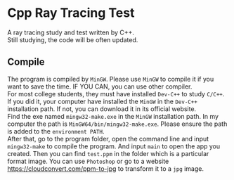 # Cpp Ray Tracing Test
A ray tracing study and test written by C++.<br>
Still studying, the code will be often updated.

## Compile
The program is compiled by `MinGW`. Please use `MinGW` to compile it if you want to save the time. IF YOU CAN, you can use other compiler.<br>
For most college students, they must have installed `Dev-C++` to study `C/C++`. If you did it, your computer have installed the `MinGW` in the `Dev-C++` installation path. If not, you can download it in its official website.<br>
Find the exe named `mingw32-make.exe` in the `MinGW` installation path. In my computer the path is `MinGW64/bin/mingw32-make.exe`. Please ensure the path is added to the `environment PATH`.<br>
After that, go to the program folder, open the command line and input `mingw32-make` to compile the program. And input `main` to open the app you created. Then you can find `test.ppm` in the folder which is a particular format image. You can use `Photoshop` or go to a website https://cloudconvert.com/ppm-to-jpg to transform it to a `jpg` image.
